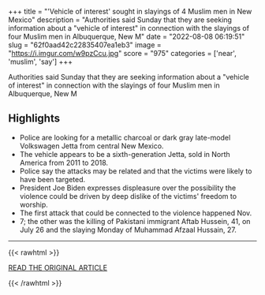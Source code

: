 +++
title = "'Vehicle of interest' sought in slayings of 4 Muslim men in New Mexico"
description = "Authorities said Sunday that they are seeking information about a \"vehicle of interest\" in connection with the slayings of four Muslim men in Albuquerque, New M"
date = "2022-08-08 06:19:51"
slug = "62f0aad42c22835407ea1eb3"
image = "https://i.imgur.com/w9pzCcu.jpg"
score = "975"
categories = ['near', 'muslim', 'say']
+++

Authorities said Sunday that they are seeking information about a \"vehicle of interest\" in connection with the slayings of four Muslim men in Albuquerque, New M

## Highlights

- Police are looking for a metallic charcoal or dark gray late-model Volkswagen Jetta from central New Mexico.
- The vehicle appears to be a sixth-generation Jetta, sold in North America from 2011 to 2018.
- Police say the attacks may be related and that the victims were likely to have been targeted.
- President Joe Biden expresses displeasure over the possibility the violence could be driven by deep dislike of the victims' freedom to worship.
- The first attack that could be connected to the violence happened Nov.
- 7; the other was the killing of Pakistani immigrant Aftab Hussein, 41, on July 26 and the slaying Monday of Muhammad Afzaal Hussain, 27.

---

{{< rawhtml >}}
  <p class="article-category">
    <a target="_blank" href="https://www.nbcnews.com/news/us-news/vehicle-interest-sought-slayings-4-muslim-men-new-mexico-rcna41942">READ THE ORIGINAL ARTICLE</a>
  </p>
{{< /rawhtml >}}
